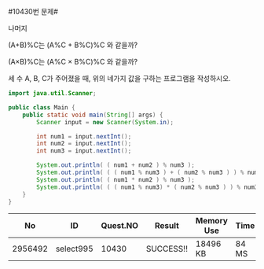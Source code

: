 #10430번 문제#

나머지

(A+B)%C는 (A%C + B%C)%C 와 같을까?

(A×B)%C는 (A%C × B%C)%C 와 같을까?

세 수 A, B, C가 주어졌을 때, 위의 네가지 값을 구하는 프로그램을 작성하시오.

``` java
import java.util.Scanner;

public class Main {
    public static void main(String[] args) {
        Scanner input = new Scanner(System.in);

        int num1 = input.nextInt();
        int num2 = input.nextInt();
        int num3 = input.nextInt();

        System.out.println( ( num1 + num2 ) % num3 );
        System.out.println( ( ( num1 % num3 ) + ( num2 % num3 ) ) % num3 );
        System.out.println( ( num1 * num2 ) % num3 );
        System.out.println( ( ( num1 % num3) * ( num2 % num3 ) ) % num3 );            
    }
}
```

| No      | ID        | Quest.NO | Result    | Memory Use | Time  | lanaguage | Code Length |
|---------|-----------|----------|-----------|------------|-------|-----------|-------------|
| 2956492 | select995 | 10430    | SUCCESS!! | 18496 KB   | 84 MS | Java      | 543 B       |
